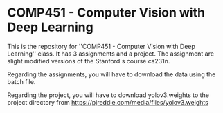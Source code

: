 # COMP451 - Computer Vision with Deep Learning
This is the repository for ''COMP451 - Computer Vision with Deep Learning'' class. It has 3 assignments and a project. The assignment are slight modified versions of the Stanford's course cs231n.

Regarding the assignments, you will have to download the data using the batch file.

Regarding the project, you will have to download yolov3.weights to the project directory from https://pjreddie.com/media/files/yolov3.weights
